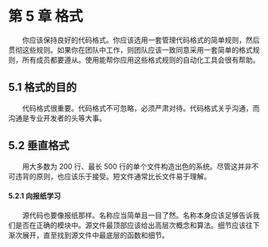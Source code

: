 # 第 5 章 格式
　　你应该保持良好的代码格式。你应该选用一套管理代码格式的简单规则，然后贯彻这些规则。如果你在团队中工作，则团队应该一致同意采用一套简单的格式规则，所有成员都要遵从。使用能帮你应用这些格式规则的自动化工具会很有帮助。

## 5.1 格式的目的
　　代码格式很重要。代码格式不可忽略，必须严肃对待。代码格式关乎沟通，而沟通是专业开发者的头等大事。

## 5.2 垂直格式
　　用大多数为 200 行、最长 500 行的单个文件构造出色的系统。尽管这并非不可违背的原则，也应该乐于接受。短文件通常比长文件易于理解。

#### 5.2.1 向报纸学习
　　源代码也要像报纸那样。名称应当简单且一目了然。名称本身应该足够告诉我们是否在正确的模块中。源文件最顶部应该给出高层次概念和算法。细节应该往下渐次展开，直至找到源文件中最底层的函数和细节。





